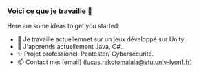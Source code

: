### Voici ce que je travaille  👋


Here are some ideas to get you started:

- 🔭 Je travaille actuellemnet sur un jeux développé sur Unity.
- 🌱 J'apprends actuellement Java, C#..
- ✨ Projet professionel: Pentester/ Cybersécurité.
- 📫 Contact me: [email] (lucas.rakotomalala@etu.univ-lyon1.fr)

